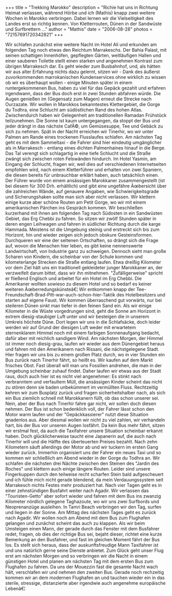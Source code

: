 +++
title = "Trekking Marokko"
description = "Richie hat uns in Richtung Heimat verlassen, während Hörbe und ich (Mathis) knapp zwei weitere Wochen in Marokko verbringen. Dabei lernen wir die Vielseitigkeit des Landes erst so richtig kennen. Von Kletterrouten, Dünen in der Sandwüste und Surfbrettern …"
author = "Mathis"
date = "2006-08-28"
photos = "72157691720342821"
+++

Wir schlafen zunächst eine weitere Nacht im Hotel Ali und erkunden am folgenden Tag noch etwas den Reichtum Marrakeschs. Der Bahia Palast, mit seinen schattigen Innenhöfen, gepflegten Gärten, weitläufigen Hallen und einer sauberen Toilette stellt einen starken und angenehmen Kontrast zum übrigen Marrakesch dar. Es geht wieder zum Busbahnhof, und, als hätten wir aus alter Erfahrung nichts dazu gelernt, sitzen wir - Dank des äußerst zuvorkommenden marrokanischen Kundenservices ohne wirklich zu wissen ob wir es überhaupt wollen - einige Minuten später in einem runtergekommenen Bus, haben zu viel für das Gepäck gezahlt und erfahren irgendwann, dass der Bus doch erst in zwei Stunden abfahren würde. Die Augen genießen im (Gegensatz zum Magen) erneut die Strecke nach Ourzazate. Wir wollen in Marokkos bekanntestes Klettergebiet, die Gorge du Todhra, eine Schlucht am südöstlichen Rand des hohen Atlas. Zwischendurch haben wir Gelegenheit am traditionellen Ramadan Frühstück teilzunehmen. Die Sonne ist kaum untergegangen, da stoppt der Bus und jeder drängt in das nächste CafÃ©, um Gemüsesuppe, Tee und Gebäck zu sich zu nehmen. Spät in der Nacht erreichen wir Tinerhir, wo wir unter Palmen am Rande eines trockenen Flusslaufes schlafen.
Am nächsten Tag geht es mit dem Sammeltaxi - die Fahrer sind hier eindeutig umgänglicher als in Marrakesch - entlang eines dichten Palmenhaines hinauf in die Berge. Das Tal verengt sich schlagartig in eine tiefe Schlucht und die Straße zwängt sich zwischen roten Felswänden hindurch. Im Hotel Yasmin, am Eingang der Schlucht, fragen wir, weil dies auf verschiedenen Internetseiten empfohlen wird, nach einem Kletterführer und erhalten von zwei Spaniern, die diesen bereits für unbrauchbar erklärt haben, auch tatsächlich einen. Der Führer wurde von einem ansässigen Marokkaner zusammengestellt (ist bei diesem für 300 Drh. erhältlich) und gibt eine ungefähre Ãœbersicht über die zahlreichen Wände, auf genauere Angaben, wie Schwierigkeitsgrade und Sicherungshaken sollte man sich aber nicht verlassen. Wir klettern einige kurze aber schöne Routen am Petit Gorge, wo wir mit einem amerikanischen Pärchen ins Gespräch kommen. Wir beschließen kurzerhand mit ihnen am folgenden Tag nach Südosten in ein Sandwüsten Gebiet, das Erg Chebbi zu fahren.
So sitzen wir zwölf Stunden später in deren engen Leihwagen und fahren in südlicher Richtung durch die karge Hammada. Meistens ist die Umgebung steinig und erstreckt sich bis zum Horizont, hin und wieder zeigen sich jedoch obskure Gesteinsformen. Durchqueren wir eine der seltenen Ortschaften, so drängt sich die Frage auf, wovon die Menschen hier leben, es gibt keine nennenswerte Landwirtschaft, von Industrie ganz zu schweigen. Dennoch sieht man große Scharen von Kindern, die scheinbar von der Schule kommen und kilometerlange Strecken die Straße entlang laufen.
Etwa dreißig Kilometer vor dem Ziel hält uns ein traditionell gekleideter junger Marokkaner an, der verzweifelt darum bittet, dass wir ihn mitnehmen. "Zufälligerweise" spricht er fließend Englisch und arbeitet für ein Hotel im Erg Chebbi. Die Amerikaner wollten sowieso zu diesem Hotel und so bedarf es keiner weiteren Ãœberredungskünsteâ€¦ Wir entkommen knapp der Tee-Freundschaft-Brad-Pitt-war-auch-schon-hier-Taktik des Hotelbesitzers und starten auf eigene Faust. Wir kommen überraschend gut vorwärts, nur bei steileren Dünen sinkt man tiefer in den feinen Sand ein. Als wir einige Kilometer in die Wüste vorgedrungen sind, geht die Sonne am Horizont in extrem diesig-staubiger Luft unter und wir besteigen die in unserem Umkreis höchste Düne. Dort legen wir uns in die Schlafsäcke, doch leider werden wir auf Grund der diesigen Luft weder mit erwartetem sternenklarem Himmel noch mit einem farbigen Sonnenaufgang bedacht, dafür aber mit reichlich sandigem Wind. Am nächsten Morgen, der Himmel ist immer noch diesig-grau, laufen wir wieder aus dem Dünengebiet heraus und fahren mit den Amerikanern nach Rissani, die nächstgelegene Stadt.
Hier fragen wir uns bis zu einem großen Platz durch, wo in vier Stunden ein Bus zurück nach Tinerhir fährt, so heißt es. Wir kaufen auf dem Markt frisches Obst. Fast überall will man uns Fossilien andrehen, die man in der Umgebung scheinbar zuhauf findet. Daher laufen wir etwas aus der Stadt raus, doch auch hier ist es nicht viel angenehmer: Es stinkt nach verbranntem und verfaultem Müll, die ansässigen Kinder scheint das nicht zu stören denn sie baden unbekümmert im vermüllten Fluss. Rechtzeitig kehren wir zum Busplatz zurück und fragen sicherheitshalber nach, als sich ein Bus ziemlich schnell mit Marokkanern füllt, ob das schon unserer sei. Nein, aber der Bus nach Tinerhir fahre gar nicht, wir sollen doch diesen nehmen. Der Bus ist schon bedenklich voll, der Fahrer lässt schon den Motor warm laufen und der "Gepäckkassierer" nutzt diese Situation gnadenlos aus. Aber diesmal wollen wir nicht zu viel zahlen, wir verhandeln hart, bis der Bus vor unseren Augen losfährt. Da kein Bus mehr fährt, sitzen wir erstmal fest, da auch die Taxifahrer unsere Situation scheinbar erkannt haben. Doch glücklicherweise taucht eine Japanerin auf, die auch nach Tinerhir will und die Hälfte des überteuerten Preises bezahlt. Nach zehn Kilometern säuft allerdings der Motor ab und wir tuckern im ersten Gang wieder zurück. Immerhin organisiert uns der Fahrer ein neues Taxi und so kommen wir schließlich am Abend wieder in der Gorge du Todhra an.
Wir schlafen die nächsten drei Nächte zwischen den Steinen des "Jardin des Roches" und klettern auch einige längere Routen. Leider sind unsere Fingerkuppen durch den teilweise recht scharfen Stein bald aufgescheuert und ich fühle mich nicht gerade blendend, da mein Verdauungssystem seit Marrakesch nichts Festes mehr produziert hat.
Nach vier Tagen geht es in einer zehnstündigen Busfahrt weiter nach Agadir. Wir verlassen das "Touristen-Getto" aber sofort wieder und fahren mit dem Bus ins zwanzig Kilometer nördlich gelegene Taghazoute, wo wir uns zwei Surfbords und Neoprenanzüge ausleihen. In Tamri Beach verbringen wir den Tag, surfen und liegen in der Sonne. Am Mittag des nächsten Tages geht es zurück nach Agadir. Wir wollen noch am Abend mit dem Bus zum Flughafen gelangen und zunächst scheint das auch zu klappen. Als wir beim Umsteigen einen Mann, der gerade durch das Fenster mit dem Busfahrer redet, fragen, ob dies der richtige Bus sei, bejaht dieser, richtet eine kurze Bemerkung an den Busfahrer, und fast im gleichen Moment fährt der Bus los. Es stellt sich heraus, dass der auskunftsfreudige Mann Taxifahrer ist und uns natürlich gerne seine Dienste anbietet. Zum Glück geht unser Flug erst am nächsten Morgen und so verbringen wir die Nacht in einem günstigen Hotel und planen am nächsten Tag mit dem ersten Bus zum Flughafen zu fahren. Da uns der Mouezzin fast die gesamte Nacht wach hält, verschlafen wir und nehmen den zweiten Bus. Gerade noch rechzeitig kommen wir an dem modernen Flughafen an und tauchen wieder ein in das sterile, stressige, distanzierte aber irgendwie auch angenehme europäische Lebenâ€¦
